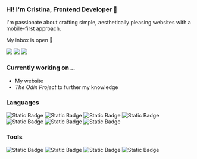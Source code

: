 ### Hi! I'm Cristina, Frontend Developer 🚀</h2>

I'm passionate about crafting simple, aesthetically pleasing websites with a mobile-first approach.

My inbox is open 📩


<a href="https://linkedin.com/in/cristinacoding" target="_blank"><img src="https://img.shields.io/badge/LinkedIn-cbd5e1?style=for-the-badge"></a>
<a href="mailto:cristinacoding@gmail.com" target="_blank"><img src="https://img.shields.io/badge/Email_me-cbd5e1?style=for-the-badge"></a>
<a href="https://cristinacoding.github.io" target="_blank"><img src="https://img.shields.io/badge/Visit_my_website_🡪-cbd5e1?style=for-the-badge"></a>

### Currently working on...
- My website
- _The Odin Project_ to further my knowledge

### Languages
![Static Badge](https://img.shields.io/badge/HTML-cbd5e1?style=for-the-badge&logo=html5&logoColor=black)
![Static Badge](https://img.shields.io/badge/CSS-cbd5e1?style=for-the-badge&logo=css3&logoColor=black)
![Static Badge](https://img.shields.io/badge/JavaScript-cbd5e1?style=for-the-badge&logo=javascript&logoColor=black)
![Static Badge](https://img.shields.io/badge/Bootstrap-cbd5e1?style=for-the-badge&logo=bootstrap&logoColor=black)
![Static Badge](https://img.shields.io/badge/Tailwind-cbd5e1?style=for-the-badge&logo=tailwindcss&logoColor=black)
![Static Badge](https://img.shields.io/badge/React-cbd5e1?style=for-the-badge&logo=react&logoColor=black)
![Static Badge](https://img.shields.io/badge/SQL-cbd5e1?style=for-the-badge&logo=mysql&logoColor=black)

### Tools
![Static Badge](https://img.shields.io/badge/Figma-cbd5e1?style=for-the-badge&logo=figma&logoColor=black)
![Static Badge](https://img.shields.io/badge/Wordpress-cbd5e1?style=for-the-badge&logo=wordpress&logoColor=black)
![Static Badge](https://img.shields.io/badge/Elementor-cbd5e1?style=for-the-badge&logo=elementor&logoColor=black)
![Static Badge](https://img.shields.io/badge/VSCODE-cbd5e1?style=for-the-badge&logo=visualstudiocode&logoColor=black)
